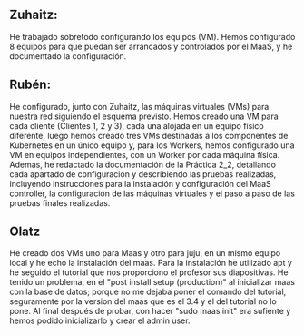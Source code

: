 ## Zuhaitz:
He trabajado sobretodo configurando los equipos (VM). Hemos configurado 8 equipos para que puedan ser arrancados y controlados por el MaaS, y he documentado la configuración.

## Rubén:
He configurado, junto con Zuhaitz, las máquinas virtuales (VMs) para nuestra red siguiendo el esquema previsto. Hemos creado una VM para cada cliente (Clientes 1, 2 y 3), cada una alojada en un equipo físico diferente, luego hemos creado tres VMs destinadas a los componentes de Kubernetes en un único equipo y, para los Workers, hemos configurado una VM en equipos independientes, con un Worker por cada máquina física. Además, he redactado la documentación de la Práctica 2_2, detallando cada apartado de configuración y describiendo las pruebas realizadas, incluyendo instrucciones para la instalación y configuración del MaaS controller, la configuración de las máquinas virtuales y el paso a paso de las pruebas finales realizadas.

## Olatz
He creado dos VMs uno para Maas y otro para juju, en un mismo equipo local y he echo la instalación del maas. Para la instalación he utilizado apt y he seguido el tutorial que nos proporciono el profesor sus diapositivas. He tenido un problema, en el "post install setup (production)" al inicializar maas con la base de datos; porque no me dejaba poner el comando del tutorial, seguramente por la version del maas que es el 3.4 y el del tutorial no lo pone. Al final después de probar, con hacer "sudo maas init" era sufiente y hemos podido inicializarlo y crear el admin user.

